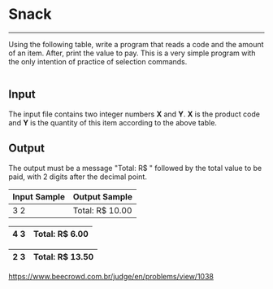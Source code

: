 # Snack

---

Using the following table, write a program that reads a code and the amount of an item. After, print the value to pay. This is a very simple program with the only intention of practice of selection commands.

<img src="https://resources.beecrowd.com.br/gallery/images/problems/UOJ_1038_en.png" title="" alt="" data-align="center">

## Input

The input file contains two integer numbers **X** and **Y**. **X** is the product code and **Y** is the quantity of this item according to the above table.

## Output

The output must be a message "Total: R$ " followed by the total value to be paid, with 2 digits after the decimal point.

| Input Sample | Output Sample   |
| ------------ | --------------- |
| 3 2          | Total: R$ 10.00 |

| 4 3 | Total: R$ 6.00 |
| --- | -------------- |

| 2 3 | Total: R$ 13.50 |
| --- | --------------- |

https://www.beecrowd.com.br/judge/en/problems/view/1038
